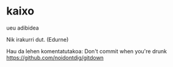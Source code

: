 kaixo
=====

ueu adibidea

Nik irakurri dut. (Edurne)

Hau da lehen komentatutakoa: Don't commit when you're drunk
https://github.com/noidontdig/gitdown
